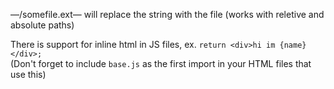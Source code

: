 —/somefile.ext— will replace the string with the file (works with reletive and absolute paths)  
    
There is support for inline html in JS files, ex. `return <div>hi im {name}</div>;`  
(Don't forget to include `base.js` as the first import in your HTML files that use this)